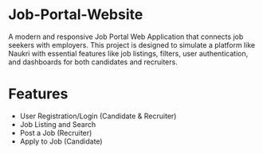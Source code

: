 # Job-Portal-Website
A modern and responsive Job Portal Web Application that connects job seekers with employers. This project is designed to simulate a platform like Naukri with essential features like job listings, filters, user authentication, and dashboards for both candidates and recruiters.

# Features
- User Registration/Login (Candidate & Recruiter)
- Job Listing and Search
- Post a Job (Recruiter)
- Apply to Job (Candidate)

